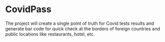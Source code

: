 # CovidPass
The project will create a single point of truth for Covid tests results and generate bar code for quick check at the borders of foreign countries and public locations like restaurants, hotel, etc. 
